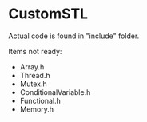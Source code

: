 # CustomSTL

Actual code is found in "include" folder.

Items not ready:

- Array.h
- Thread.h
- Mutex.h
- ConditionalVariable.h
- Functional.h
- Memory.h